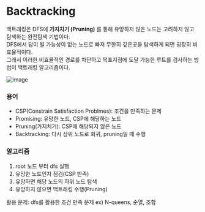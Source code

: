 # Backtracking

백트래킹은 DFS에 <b>가지치기 (Pruning)</b> 를 통해 유망하지 않은 노드는 고려하지 않고 탐색하는 완전탐색 기법이다.<br>
DFS에서 답이 될 가능성이 없는 노드로 빠져 무한히 깊은곳을 탐색하게 되면 굉장히 비효율적이다.<br>
그래서 이러한 비효율적인 경로를 차단하고 목표지점에 도달 가능한 루트를 검사하는 방법이 백트래킹 알고리즘이다.

![image](https://user-images.githubusercontent.com/75887645/129026191-41e1d250-f67f-460f-81d5-9849350e0530.png)

### 용어
- CSP(Constrain Satisfaction Problmes): 조건을 만족하는 문제
- Promising: 유망한 노드, CSP에 해당하는 노드
- Pruning(가지치기): CSP에 해당되지 않은 노드
- Backtracking: 다시 상위 노드로 회귀, pruning일 때 수행

### 알고리즘
1. root 노드 부터 dfs 실행
2. 유망한 노드인지 점검(CSP 만족)
3. 유망하면 해당 노드의 하위 노드 탐색
4. 유망하지 않으면 백트래킹 수행(Pruning)

활용 문제: dfs를 활용한 조건 만족 문제 ex) N-queens, 순열, 조합 
